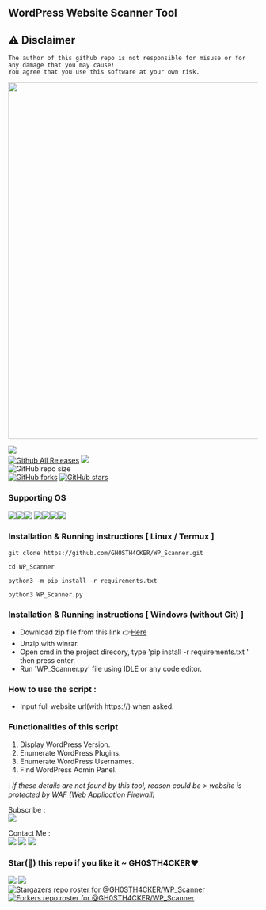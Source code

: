 ## WordPress Website Scanner Tool  

## ⚠️ Disclaimer 
```
The author of this github repo is not responsible for misuse or for any damage that you may cause!
You agree that you use this software at your own risk.
```


<img src='https://user-images.githubusercontent.com/62290930/141680361-5e13b312-0267-4c24-83fd-7e77d10181f0.png' width='720px'>

<a href='https://www.python.org/downloads/release/python-3100'><img src='https://img.shields.io/badge/python%20%203.8%20%7C%203.9%20%7C%203.10-163052?style=flat&logo=python'></a>&nbsp;&nbsp;&nbsp;<a href='https://github.com/GH0STH4CKER'></br>
[![Github All Releases](https://img.shields.io/github/downloads/GH0STH4CKER/WP_Scanner/total.svg)]()
<a href='https://github.com/GH0STH4CKER/WP_Scanner/commits/main'><img src="https://img.shields.io/github/last-commit/GH0STH4CKER/WP_Scanner"></a></br>
![GitHub repo size](https://img.shields.io/github/repo-size/GH0STH4CKER/WP_Scanner)</br>
[![GitHub forks](https://img.shields.io/github/forks/GH0STH4CKER/WP_Scanner)](https://github.com/GH0STH4CKER/WP_Scanner/network)
[![GitHub stars](https://img.shields.io/github/stars/GH0STH4CKER/WP_Scanner)](https://github.com/GH0STH4CKER/WP_Scanner/stargazers)

### Supporting OS
<img src='https://img.shields.io/badge/Android-3DDC84?style=for-the-badge&logo=android&logoColor=white'><img src='https://img.shields.io/badge/iOS-000000?style=for-the-badge&logo=ios&logoColor=white'><img src='https://img.shields.io/badge/Windows-0078D6?style=for-the-badge&logo=windows&logoColor=white'>
<img src='https://img.shields.io/badge/Ubuntu-E95420?style=for-the-badge&logo=ubuntu&logoColor=white'><img src='https://img.shields.io/badge/Linux_Mint-87CF3E?style=for-the-badge&logo=linux-mint&logoColor=white'><img src='https://img.shields.io/badge/Alpine_Linux-0D597F?style=for-the-badge&logo=alpine-linux&logoColor=white'><img src='https://img.shields.io/badge/Arch_Linux-1793D1?style=for-the-badge&logo=arch-linux&logoColor=white'>

### Installation & Running instructions [ Linux / Termux ]
```
git clone https://github.com/GH0STH4CKER/WP_Scanner.git
```
```
cd WP_Scanner
```
```
python3 -m pip install -r requirements.txt
```
```
python3 WP_Scanner.py
```

### Installation & Running instructions [ Windows (without Git) ] 

<ul>
  <li>Download zip file from this link 👉<a href='https://github.com/GH0STH4CKER/WP_Scanner/archive/refs/heads/main.zip'>Here</a></li>
  <li>Unzip with winrar.</li>
  <li>Open cmd in the project direcory, type 'pip install -r requirements.txt ' then press enter.</li>
  <li>Run 'WP_Scanner.py' file using IDLE or any code editor.</li>
</ul>  

### How to use the script : 

<ul>
  <li>Input full website url(with https://) when asked.</li>
</ul>


### Functionalities of this script

<ol>
  <li>Display WordPress Version.</li>
  <li>Enumerate WordPress Plugins.</li>
  <li>Enumerate WordPress Usernames.</li>
  <li>Find WordPress Admin Panel.</li>
</ol>

ℹ️<i> If these details are not found by this tool, reason could be > website is protected by WAF (Web Application Firewall)</i>

Subscribe :</br> <a href='www.youtube.com/channel/UCCKp8UXlGm8frgpY9heHSAg/?sub_confirmation=1'><img src='https://img.shields.io/badge/YouTube%20Channel-FF0000?style=for-the-badge&logo=youtube&logoColor=white'></a>

Contact Me :</br>
<a href='http://t.me/Dimuth92'><img src='https://img.shields.io/badge/Telegram-2CA5E0?style=for-the-badge&logo=telegram&logoColor=white'></a>
<a href='http://m.me/dimuth92'><img src='https://img.shields.io/badge/Messenger-00B2FF?style=for-the-badge&logo=messenger&logoColor=white'></a>
<a href='mailto:dimuthsakya@protonmail.com'><img src='https://img.shields.io/badge/ProtonMail-8B89CC?style=for-the-badge&logo=protonmail&logoColor=white'></a>

### Star(🌟) this repo if you like it  ~ GH0$TH4CKER❤️

<img src='https://img.shields.io/badge/Author-GH0STH4CKER-success?style=flat&logo=github' ></a>
<a href="https://hits.seeyoufarm.com"><img src="https://hits.seeyoufarm.com/api/count/incr/badge.svg?url=https%3A%2F%2Fgithub.com%2FGH0STH4CKER%2FWP_Scanner&count_bg=%2379C83D&title_bg=%23555555&icon=&icon_color=%23E7E7E7&title=hits&edge_flat=false"/></a>
</br>
[![Stargazers repo roster for @GH0STH4CKER/WP_Scanner](https://reporoster.com/stars/GH0STH4CKER/WP_Scanner)](https://github.com/GH0STH4CKER/WP_Scanner/stargazers)
[![Forkers repo roster for @GH0STH4CKER/WP_Scanner](https://reporoster.com/forks/GH0STH4CKER/WP_Scanner)](https://github.com/GH0STH4CKER/WP_Scanner/network/members)
